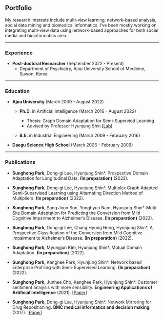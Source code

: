 ## Portfolio
My research interests include multi-view learning, network-based analysis, social data mining and biomedical informatics. 
I've been mostly working on integrating multi-view data using network-based approaches for both social media and bioinformatics area. 

---

### Experience
- <b>Post-doctoral Researcher</b> (September 2022 - Present)
  - Department of Psychiatry, Ajou University School of Medicine, Suwon, Korea

---

### Education

- <b>Ajou University</b> (March 2009 - August 2022)
  
  - <b>Ph.D.</b> in Artificial Intelligence (March 2016 - August 2022)
    - Thesis: Graph Domain Adaptation for Semi-Supervied Learning
    - Advised by Professor Hyunjung Shin [[Lab](http://alphaminers.net/)]
        
  - <b>B.E.</b> in Industrial Engineering (March 2009 - February 2016)

- <b>Daegu Science High School</b> (March 2006 - February 2009)

---

### Publications

- <b>Sunghong Park</b>, Dong-gi Lee, Hyunjung Shin*. Prospective Domain Adaptation for Longitudinal Data. <b>(In preparation)</b> (2022).

- <b>Sunghong Park</b>, Dong-gi Lee, Hyunjung Shin*. Multiplex Graph Adapted Semi-Supervised Learning using Alternating Direction Method of Multipliers. <b>(In preparation)</b> (2022).

- <b>Sunghong Park</b>, Sang Joon Son, Yonghyun Nam, Hyunjung Shin*. Multi-Site Domain Adaptation for Predicting the Conversion from Mild Cognitive Impairment to Alzheimer’s Disease. <b>(In preparation)</b> (2022).

- <b>Sunghong Park</b>, Dong-gi Lee, Chang Hyung Hong, Hyunjung Shin*. A Prospective Classification of the Conversion from Mild Cognitive Impairment to Alzheimer’s Disease. <b>(In preparation)</b> (2022).

- <b>Sunghong Park</b>, Myungjun Kim, Hyunjung Shin*. Mutual Domain Adaptation. <b>(In preparation)</b> (2022).

- <b>Sunghong Park</b>, Kanghee Park, Hyunjung Shin*. Network based Enterprise Profiling with Semi-Supervised Learning. <b>(In preparation)</b> (2022).

- <b>Sunghong Park</b>, Junhee Cho, Kanghee Park, Hyunjung Shin*. Customer sentiment analysis with more sensibility. <b>Engineering Applications of Artificial Intelligence</b> (2021).  [[Paper](https://www.sciencedirect.com/science/article/pii/S0952197621002049)]

- <b>Sunghong Park</b>, Dong-gi Lee, Hyunjung Shin*. Network Mirroring for Drug Repositioning. <b>BMC medical informatics and decision making</b> (2017). [[Paper](https://bmcmedinformdecismak.biomedcentral.com/articles/10.1186/s12911-017-0449-x)]
